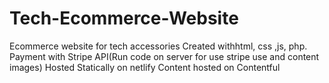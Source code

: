 # Tech-Ecommerce-Website
Ecommerce website for tech accessories 
Created withhtml, css ,js, php. 
Payment with Stripe API(Run code  on server for use stripe use and content images)
Hosted Statically on netlify
Content hosted on Contentful
